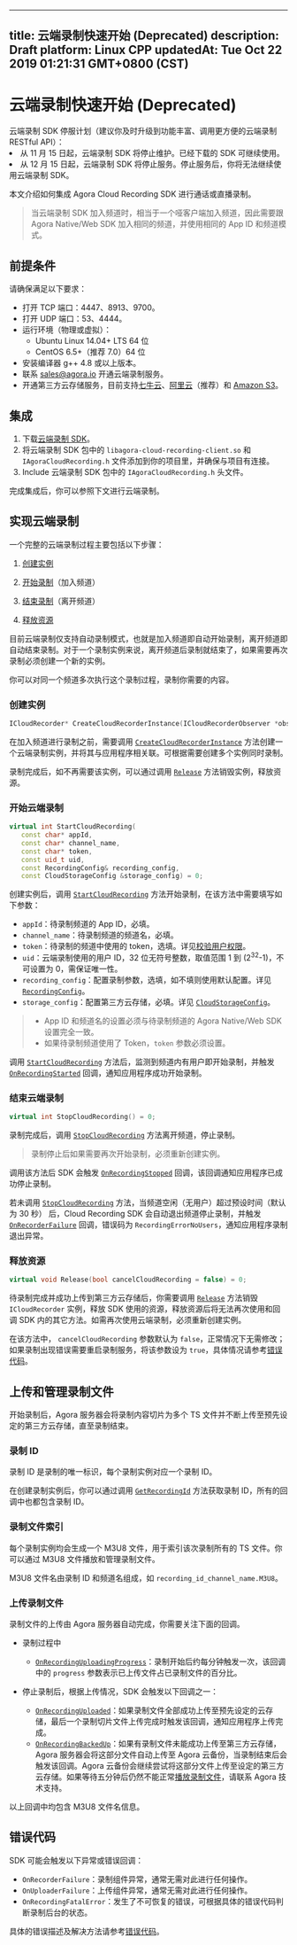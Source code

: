 
---
title: 云端录制快速开始 (Deprecated)
description: Draft
platform: Linux CPP
updatedAt: Tue Oct 22 2019 01:21:31 GMT+0800 (CST)
---
# 云端录制快速开始 (Deprecated)
<div class="alert note">云端录制 SDK 停服计划（建议你及时升级到功能丰富、调用更方便的云端录制 RESTful API）：<li>从 11 月 15 日起，云端录制 SDK 将停止维护。已经下载的 SDK 可继续使用。</li><li>从 12 月 15 日起，云端录制 SDK 将停止服务。停止服务后，你将无法继续使用云端录制 SDK。</li></div>


本文介绍如何集成 Agora Cloud Recording SDK 进行通话或直播录制。

> 当云端录制 SDK 加入频道时，相当于一个哑客户端加入频道，因此需要跟 Agora Native/Web SDK 加入相同的频道，并使用相同的 App ID 和频道模式。

## 前提条件

请确保满足以下要求：

- 打开 TCP 端口：4447、8913、9700。
- 打开 UDP 端口：53、4444。
- 运行环境（物理或虚拟）：
  - Ubuntu Linux 14.04+ LTS 64 位
  - CentOS 6.5+（推荐 7.0）64 位
- 安装编译器 g++ 4.8 或以上版本。
- 联系 [sales@agora.io](mailto:sales@agora.io) 开通云端录制服务。
- 开通第三方云存储服务，目前支持[七牛云](https://www.qiniu.com/products/kodo)、[阿里云](https://www.aliyun.com/product/oss)（推荐）和 [Amazon S3](https://aws.amazon.com/cn/s3/?nc2=h_m1)。

## 集成

1. 下载[云端录制 SDK](http://download.agora.io/acrsdk/release/Agora_Cloud_Recording_SDK_for_Linux_v1_0_0_FULL.tar.gz)。
2. 将云端录制 SDK 包中的 `libagora-cloud-recording-client.so` 和 `IAgoraCloudRecording.h` 文件添加到你的项目里，并确保与项目有连接。
3. Include 云端录制 SDK 包中的 `IAgoraCloudRecording.h` 头文件。

完成集成后，你可以参照下文进行云端录制。

## 实现云端录制
一个完整的云端录制过程主要包括以下步骤：

1. [创建实例](#create)

2. [开始录制](#start)（加入频道）

3. [结束录制](#stop)（离开频道）

4. [释放资源](#release)

目前云端录制仅支持自动录制模式，也就是加入频道即自动开始录制，离开频道即自动结束录制。对于一个录制实例来说，离开频道后录制就结束了，如果需要再次录制必须创建一个新的实例。

你可以对同一个频道多次执行这个录制过程，录制你需要的内容。

### <a name="create"></a>创建实例

```c++
ICloudRecorder* CreateCloudRecorderInstance(ICloudRecorderObserver *observer);
```

在加入频道进行录制之前，需要调用 [`CreateCloudRecorderInstance`](../../cn/cloud-recording/cloud_recording_api.md) 方法创建一个云端录制实例，并将其与应用程序相关联。可根据需要创建多个实例同时录制。

录制完成后，如不再需要该实例，可以通过调用 [`Release`](../../cn/cloud-recording/cloud_recording_api.md) 方法销毁实例，释放资源。

### <a name="start"></a>开始云端录制

```c++
virtual int StartCloudRecording(
   const char* appId,
   const char* channel_name,
   const char* token,
   const uid_t uid,
   const RecordingConfig& recording_config,
   const CloudStorageConfig &storage_config) = 0;
```

创建实例后，调用 [`StartCloudRecording`](../../cn/cloud-recording/cloud_recording_api.md) 方法开始录制，在该方法中需要填写如下参数：

- `appId`：待录制频道的 App ID，必填。
- `channel_name`：待录制频道的频道名，必填。
- `token`：待录制的频道中使用的 token，选填。详见[校验用户权限](../../cn/cloud-recording/token.md)。
- `uid`：云端录制使用的用户 ID，32 位无符号整数，取值范围 1 到 (2<sup>32</sup>-1)，不可设置为 0，需保证唯一性。
- `recording_config`：配置录制参数，选填，如不填则使用默认配置。详见[`RecordingConfig`](../../cn/cloud-recording/cloud_recording_api.md)。
- `storage_config`：配置第三方云存储，必填。详见 [`CloudStorageConfig`](../../cn/cloud-recording/cloud_recording_api.md)。

> - App ID 和频道名的设置必须与待录制频道的 Agora Native/Web SDK 设置完全一致。
> - 如果待录制频道使用了 Token，`token` 参数必须设置。

调用 [`StartCloudRecording`](../../cn/cloud-recording/cloud_recording_api.md) 方法后，监测到频道内有用户即开始录制，并触发 [`OnRecordingStarted`](../../cn/cloud-recording/cloud_recording_api.md) 回调，通知应用程序成功开始录制。

### <a name="stop"></a>结束云端录制

```c++
virtual int StopCloudRecording() = 0;
```

录制完成后，调用 [`StopCloudRecording`](../../cn/cloud-recording/cloud_recording_api.md) 方法离开频道，停止录制。

> 录制停止后如果需要再次开始录制，必须重新创建实例。

调用该方法后 SDK 会触发 [`OnRecordingStopped`](../../cn/cloud-recording/cloud_recording_api.md) 回调，该回调通知应用程序已成功停止录制。

若未调用 [`StopCloudRecording`](../../cn/cloud-recording/cloud_recording_api.md) 方法，当频道空闲（无用户）超过预设时间（默认为 30 秒） 后，Cloud Recording SDK 会自动退出频道停止录制，并触发 [`OnRecorderFailure`](../../cn/cloud-recording/cloud_recording_api.md) 回调，错误码为 `RecordingErrorNoUsers`，通知应用程序录制退出异常。

### <a name="release"></a>释放资源

```c++
virtual void Release(bool cancelCloudRecording = false) = 0;
```

待录制完成并成功上传到第三方云存储后，你需要调用 [`Release`](../../cn/cloud-recording/cloud_recording_api.md) 方法销毁 `ICloudRecorder` 实例，释放 SDK 使用的资源，释放资源后将无法再次使用和回调 SDK 内的其它方法。如需再次使用云端录制，必须重新创建实例。

在该方法中， `cancelCloudRecording` 参数默认为 `false`，正常情况下无需修改；如果录制出现错误需要重启录制服务，将该参数设为 `true`，具体情况请参考[错误代码](../../cn/cloud-recording/cloud_recording_api.md)。

## 上传和管理录制文件

开始录制后，Agora 服务器会将录制内容切片为多个 TS 文件并不断上传至预先设定的第三方云存储，直至录制结束。

### 录制 ID

录制 ID 是录制的唯一标识，每个录制实例对应一个录制 ID。

在创建录制实例后，你可以通过调用 [`GetRecordingId`](../../cn/cloud-recording/cloud_recording_api.md) 方法获取录制 ID，所有的回调中也都包含录制 ID。

### 录制文件索引

每个录制实例均会生成一个 M3U8 文件，用于索引该次录制所有的 TS 文件。你可以通过 M3U8 文件播放和管理录制文件。

M3U8 文件名由录制 ID 和频道名组成，如 `recording_id_channel_name.M3U8`。

### 上传录制文件

录制文件的上传由 Agora 服务器自动完成，你需要关注下面的回调。

- 录制过程中
  - [`OnRecordingUploadingProgress`](../../cn/cloud-recording/cloud_recording_api.md)：录制开始后约每分钟触发一次，该回调中的 `progress` 参数表示已上传文件占已录制文件的百分比。

- 停止录制后，根据上传情况，SDK 会触发以下回调之一：
  - [`OnRecordingUploaded`](../../cn/cloud-recording/cloud_recording_api.md)：如果录制文件全部成功上传至预先设定的云存储，最后一个录制切片文件上传完成时触发该回调，通知应用程序上传完成。
  -  [`OnRecordingBackedUp`](../../cn/cloud-recording/cloud_recording_api.md)：如果有录制文件未能成功上传至第三方云存储，Agora 服务器会将这部分文件自动上传至 Agora 云备份，当录制结束后会触发该回调。Agora 云备份会继续尝试将这部分文件上传至设定的第三方云存储。如果等待五分钟后仍然不能正常[播放录制文件](../../cn/cloud-recording/cloud_recording_onlineplay.md)，请联系 Agora 技术支持。

以上回调中均包含 M3U8 文件名信息。

## 错误代码

SDK 可能会触发以下异常或错误回调：

- `OnRecorderFailure`：录制组件异常，通常无需对此进行任何操作。
- `OnUploaderFailure`：上传组件异常，通常无需对此进行任何操作。
- `OnRecordingFatalError`：发生了不可恢复的错误，可根据具体的错误代码判断录制后台的状态。

具体的错误描述及解决方法请参考[错误代码](../../cn/cloud-recording/cloud_recording_api.md)。
